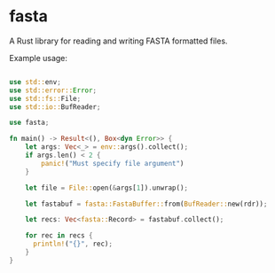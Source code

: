 # fasta
A Rust library for reading and writing FASTA formatted files.


Example usage:

```rust

use std::env;
use std::error::Error;
use std::fs::File;
use std::io::BufReader;

use fasta;

fn main() -> Result<(), Box<dyn Error>> {
    let args: Vec<_> = env::args().collect();
    if args.len() < 2 {
        panic!("Must specify file argument")
    }

    let file = File::open(&args[1]).unwrap();

    let fastabuf = fasta::FastaBuffer::from(BufReader::new(rdr));

    let recs: Vec<fasta::Record> = fastabuf.collect();

    for rec in recs {
      println!("{}", rec);
    }
}
```